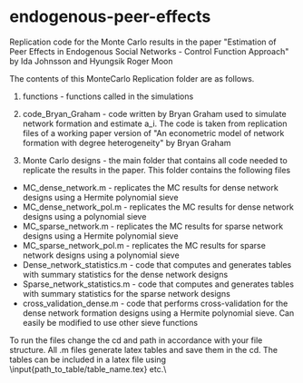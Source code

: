 # endogenous-peer-effects
Replication code for the Monte Carlo results in the paper "Estimation of Peer Effects in Endogenous Social Networks - Control Function Approach" by Ida Johnsson and Hyungsik Roger Moon

The contents of this MonteCarlo Replication folder are as follows.

1. functions - functions called in the simulations
2. code_Bryan_Graham - code written by Bryan Graham used to
simulate  network formation and estimate a_i. The code is taken
from replication files of a working paper version of
"An econometric model of network formation with degree heterogeneity" by Bryan Graham


3. Monte Carlo designs - the main folder that contains all code needed
to replicate the results in the paper. This folder contains the following files

- MC_dense_network.m - replicates the MC results for dense network designs using a Hermite polynomial sieve
- MC_dense_network_pol.m - replicates the MC results for dense network designs using a polynomial sieve
- MC_sparse_network.m - replicates the MC results for sparse network designs using a Hermite polynomial sieve
- MC_sparse_network_pol.m - replicates the MC results for sparse network designs using a polynomial sieve
- Dense_network_statistics.m - code that computes and generates tables with summary statistics for the dense network designs
- Sparse_network_statistics.m - code that computes and generates tables with summary statistics for the sparse network designs
- cross_validation_dense.m - code that performs cross-validation for the dense network formation designs using a Hermite polynomial sieve. Can easily be modified to use other sieve functions

To run the files change the cd and path in accordance with your file structure. All .m files generate latex tables and save them in the cd. The tables can be included in a latex file using
\\input\{path_to_table/table_name.tex\} etc.\


